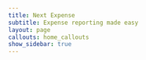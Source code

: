 ```yaml
---
title: Next Expense
subtitle: Expense reporting made easy
layout: page
callouts: home_callouts
show_sidebar: true
---
```


